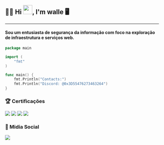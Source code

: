 ## 🥷🏾 Hi <img src="https://raw.githubusercontent.com/kaueMarques/kaueMarques/master/hi.gif" width="30px">, I'm walle 🖥️

------------



#### Sou um entusiasta de segurança da informação com foco na exploração de infraestrutura e serviços web.
  
</div>

```go
package main

import (
    "fmt"
)

func main() {
    fmt.Println("Contacts:")
    fmt.Println("Discord: @0x3D55476273463264")
}
```
  
### 🏆 Certificações

<div>
<a href="https://academy.desecsecurity.com/pentest-experience/certificacao/f41df1f92bae13a2e83f4047224d5346" target="_blank"><img src="https://img.shields.io/badge/-DCPT-%232f264f?style=for-the-badge&logoColor=white" target="_blank"></a>
<a href="https://www.linkedin.com/in/walefxavier/overlay/1721930981052/single-media-viewer/?profileId=ACoAADVWStYBi5NEZkBRs20hiPhelmtD9pw6ihE" target="_blank"><img src="https://img.shields.io/badge/-CWHI-%232f264f?style=for-the-badge&logoColor=white" target="_blank"></a>
<a href="https://cp.certmetrics.com/amazon/en/public/verify/credential/5T5XFFJ261QQQXGZ" target="_blank"><img src="https://img.shields.io/badge/-AWS%20%20%20%201x-%232f264f?style=for-the-badge&logoColor=white" target="_blank"></a> 
<a href="https://catalog-education.oracle.com/pls/certview/sharebadge?id=81EC103D9EA67866609C53677FD568E3228480AEBEE1C777ACAB9B3F6C0ABFFD" target="_blank"><img src="https://img.shields.io/badge/-ORACLE%20%20%20%201x-%232f264f?style=for-the-badge&logoColor=white" target="_blank"></a>
</div>


### 📱 Midia Social
<div> 
  <a href="https://www.linkedin.com/in/walefxavier/" target="_blank"><img src="https://img.shields.io/badge/-LinkedIn-%232f264f?style=for-the-badge&logo=linkedin&logoColor=white" target="_blank"></a>  
</div>
